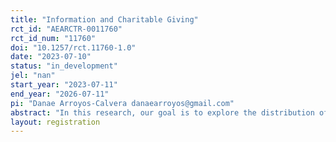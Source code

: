 ```yaml
---
title: "Information and Charitable Giving"
rct_id: "AEARCTR-0011760"
rct_id_num: "11760"
doi: "10.1257/rct.11760-1.0"
date: "2023-07-10"
status: "in_development"
jel: "nan"
start_year: "2023-07-11"
end_year: "2026-07-11"
pi: "Danae Arroyos-Calvera danaearroyos@gmail.com"
abstract: "In this research, our goal is to explore the distribution of donor types within a donor population. Our method includes comparing situations where participants have full knowledge of all theoretically important variables for a donation decision with those where such information needs to be gathered. Based on standard theories of giving, we predict which type of donor should seek out which specific pieces of information. Upon obtaining the required information, participants decide the amount of money they wish to donate to a single charity recipient they have been paired with. After classifying donor types, our focus shifts to understanding how the way we present information influences donations, how different donor types react to changes in policy variables (such as rebate and match rates) and how income shifts affect donations."
layout: registration
---
```



